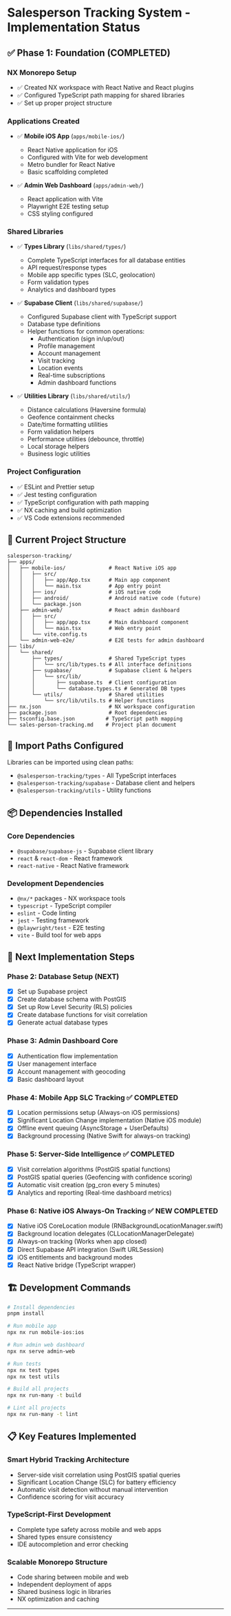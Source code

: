 # Salesperson Tracking System - Implementation Status

## ✅ Phase 1: Foundation (COMPLETED)

### NX Monorepo Setup
- ✅ Created NX workspace with React Native and React plugins
- ✅ Configured TypeScript path mapping for shared libraries
- ✅ Set up proper project structure

### Applications Created
- ✅ **Mobile iOS App** (`apps/mobile-ios/`)
  - React Native application for iOS
  - Configured with Vite for web development
  - Metro bundler for React Native
  - Basic scaffolding completed

- ✅ **Admin Web Dashboard** (`apps/admin-web/`)
  - React application with Vite
  - Playwright E2E testing setup
  - CSS styling configured

### Shared Libraries
- ✅ **Types Library** (`libs/shared/types/`)
  - Complete TypeScript interfaces for all database entities
  - API request/response types
  - Mobile app specific types (SLC, geolocation)
  - Form validation types
  - Analytics and dashboard types

- ✅ **Supabase Client** (`libs/shared/supabase/`)
  - Configured Supabase client with TypeScript support
  - Database type definitions
  - Helper functions for common operations:
    - Authentication (sign in/up/out)
    - Profile management
    - Account management
    - Visit tracking
    - Location events
    - Real-time subscriptions
    - Admin dashboard functions

- ✅ **Utilities Library** (`libs/shared/utils/`)
  - Distance calculations (Haversine formula)
  - Geofence containment checks
  - Date/time formatting utilities
  - Form validation helpers
  - Performance utilities (debounce, throttle)
  - Local storage helpers
  - Business logic utilities

### Project Configuration
- ✅ ESLint and Prettier setup
- ✅ Jest testing configuration
- ✅ TypeScript configuration with path mapping
- ✅ NX caching and build optimization
- ✅ VS Code extensions recommended

## 📁 Current Project Structure

```
salesperson-tracking/
├── apps/
│   ├── mobile-ios/              # React Native iOS app
│   │   ├── src/
│   │   │   ├── app/App.tsx      # Main app component
│   │   │   └── main.tsx         # App entry point
│   │   ├── ios/                 # iOS native code
│   │   ├── android/             # Android native code (future)
│   │   └── package.json
│   ├── admin-web/               # React admin dashboard
│   │   ├── src/
│   │   │   ├── app/app.tsx      # Main dashboard component
│   │   │   └── main.tsx         # Web entry point
│   │   └── vite.config.ts
│   └── admin-web-e2e/           # E2E tests for admin dashboard
├── libs/
│   └── shared/
│       ├── types/               # Shared TypeScript types
│       │   └── src/lib/types.ts # All interface definitions
│       ├── supabase/            # Supabase client & helpers
│       │   └── src/lib/
│       │       ├── supabase.ts  # Client configuration
│       │       └── database.types.ts # Generated DB types
│       └── utils/               # Shared utilities
│           └── src/lib/utils.ts # Helper functions
├── nx.json                      # NX workspace configuration
├── package.json                 # Root dependencies
├── tsconfig.base.json          # TypeScript path mapping
└── sales-person-tracking.md    # Project plan document
```

## 🔗 Import Paths Configured

Libraries can be imported using clean paths:
- `@salesperson-tracking/types` - All TypeScript interfaces
- `@salesperson-tracking/supabase` - Database client and helpers  
- `@salesperson-tracking/utils` - Utility functions

## 📦 Dependencies Installed

### Core Dependencies
- `@supabase/supabase-js` - Supabase client library
- `react` & `react-dom` - React framework
- `react-native` - React Native framework

### Development Dependencies  
- `@nx/*` packages - NX workspace tools
- `typescript` - TypeScript compiler
- `eslint` - Code linting
- `jest` - Testing framework
- `@playwright/test` - E2E testing
- `vite` - Build tool for web apps

## 🎯 Next Implementation Steps

### Phase 2: Database Setup (NEXT)
- [x] Set up Supabase project
- [x] Create database schema with PostGIS
- [x] Set up Row Level Security (RLS) policies
- [x] Create database functions for visit correlation
- [x] Generate actual database types

### Phase 3: Admin Dashboard Core
- [x] Authentication flow implementation
- [x] User management interface
- [x] Account management with geocoding
- [x] Basic dashboard layout

### Phase 4: Mobile App SLC Tracking ✅ **COMPLETED**
- [x] Location permissions setup (Always-on iOS permissions)
- [x] Significant Location Change implementation (Native iOS module)
- [x] Offline event queuing (AsyncStorage + UserDefaults)
- [x] Background processing (Native Swift for always-on tracking)

### Phase 5: Server-Side Intelligence ✅ **COMPLETED**  
- [x] Visit correlation algorithms (PostGIS spatial functions)
- [x] PostGIS spatial queries (Geofencing with confidence scoring)
- [x] Automatic visit creation (pg_cron every 5 minutes)
- [x] Analytics and reporting (Real-time dashboard metrics)

### Phase 6: Native iOS Always-On Tracking ✅ **NEW COMPLETED**
- [x] Native iOS CoreLocation module (RNBackgroundLocationManager.swift)
- [x] Background location delegates (CLLocationManagerDelegate)
- [x] Always-on tracking (Works when app closed)
- [x] Direct Supabase API integration (Swift URLSession)
- [x] iOS entitlements and background modes
- [x] React Native bridge (TypeScript wrapper)

## 🏗️ Development Commands

```bash
# Install dependencies
pnpm install

# Run mobile app
npx nx run mobile-ios:ios

# Run admin web dashboard  
npx nx serve admin-web

# Run tests
npx nx test types
npx nx test utils

# Build all projects
npx nx run-many -t build

# Lint all projects
npx nx run-many -t lint
```

## 📋 Key Features Implemented

### Smart Hybrid Tracking Architecture
- Server-side visit correlation using PostGIS spatial queries
- Significant Location Change (SLC) for battery efficiency
- Automatic visit detection without manual intervention
- Confidence scoring for visit accuracy

### TypeScript-First Development
- Complete type safety across mobile and web apps
- Shared types ensure consistency
- IDE autocompletion and error checking

### Scalable Monorepo Structure
- Code sharing between mobile and web
- Independent deployment of apps
- Shared business logic in libraries
- NX optimization and caching

---
